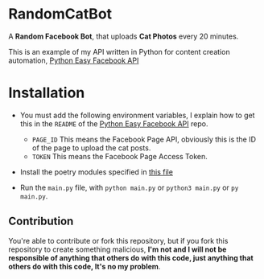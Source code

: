 # RandomCatBot

A **Random Facebook Bot**, that uploads **Cat Photos** every 20 minutes.

This is an example of my API written in Python for content creation automation, [Python Easy Facebook API](https://github.com/seokkuuu/easy_python_facebook_api)

# Installation

- You must add the following environment variables, I explain how to get this in the `README` of the [Python Easy Facebook API](https://github.com/seokkuuu/easy_python_facebook_api) repo.

  - `PAGE_ID` This means the Facebook Page API, obviously this is the ID of the page to upload the cat posts.
  - `TOKEN` This means the Facebook Page Access Token.

- Install the poetry modules specified in [this file](./pyproject.toml)

- Run the `main.py` file, with `python main.py` or `python3 main.py` or `py main.py`.

## Contribution

You're able to contribute or fork this repository, but if you fork this repository to create something malicious, **I'm not and I will not be responsible of anything that others do with this code, just anything that others do with this code, It's no my problem**.
